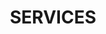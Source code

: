---
title : "SERVICES"
service_list:
# service item loop
- name : "Web Development"
  image : "images/icons/web-development.png"
  
# service item loop
- name : "Data analysis"
  image : "images/icons/data.png"
  
# service item loop
- name : "Database Management"
  image : "images/icons/dbms.png"
  
# service item loop
- name : "Penetration Testing"
  image : "images/icons/pen.png"
  
# service item loop
- name : "Cloud deployments"
  image : "images/icons/cloud.png"
  
# service item loop
- name : "Problem solving"
  image : "images/icons/ps.png"



# custom style
custom_class: "" 
custom_attributes: "" 
custom_css: ""
---